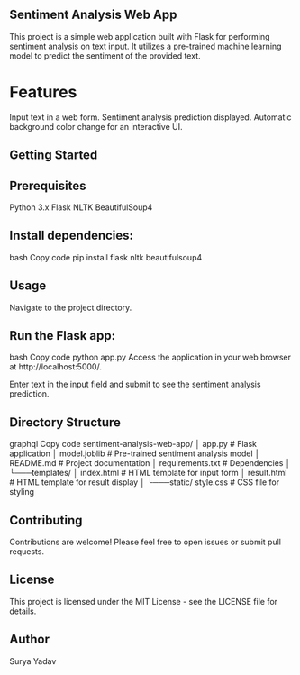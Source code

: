 ## Sentiment Analysis Web App

This project is a simple web application built with Flask for performing sentiment analysis on text input. It utilizes a pre-trained machine learning model to predict the sentiment of the provided text.

# Features

Input text in a web form.
Sentiment analysis prediction displayed.
Automatic background color change for an interactive UI.

## Getting Started

## Prerequisites

Python 3.x
Flask
NLTK
BeautifulSoup4



## Install dependencies:

bash
Copy code
pip install flask nltk beautifulsoup4

## Usage

Navigate to the project directory.

## Run the Flask app:

bash
Copy code
python app.py
Access the application in your web browser at http://localhost:5000/.

Enter text in the input field and submit to see the sentiment analysis prediction.

## Directory Structure

graphql
Copy code
sentiment-analysis-web-app/
│   app.py               # Flask application
│   model.joblib         # Pre-trained sentiment analysis model
│   README.md            # Project documentation
│   requirements.txt     # Dependencies
│
└───templates/
│       index.html       # HTML template for input form
│       result.html      # HTML template for result display
│
└───static/
        style.css        # CSS file for styling
        
## Contributing

Contributions are welcome! Please feel free to open issues or submit pull requests.

## License
This project is licensed under the MIT License - see the LICENSE file for details.
   
## Author

Surya Yadav
